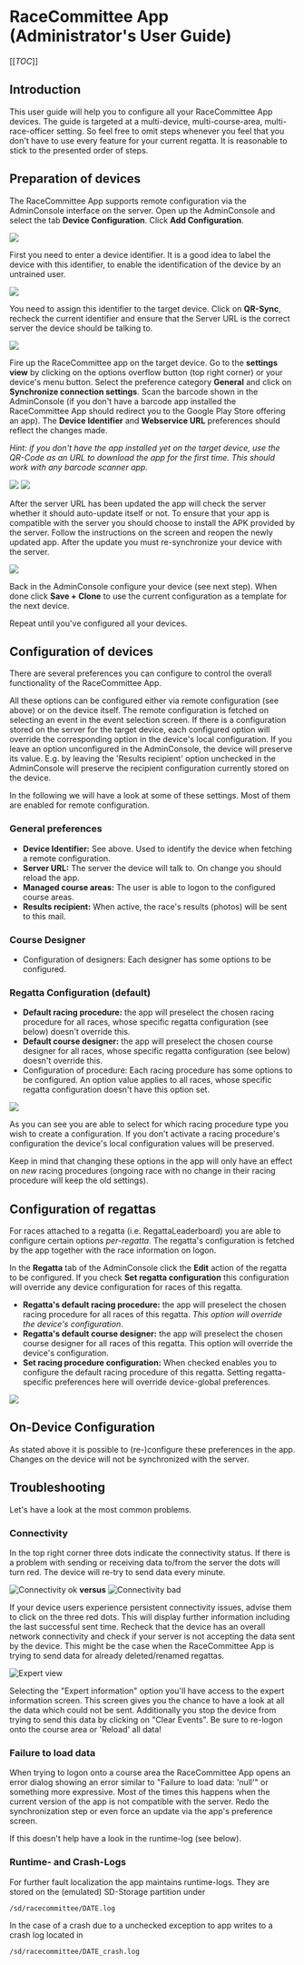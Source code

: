 # RaceCommittee App (Administrator's User Guide)

[[_TOC_]]

## Introduction

This user guide will help you to configure all your RaceCommittee App devices. The guide is targeted at a multi-device, multi-course-area, multi-race-officer setting. So feel free to omit steps whenever you feel that you don't have to use every feature for your current regatta. It is reasonable to stick to the presented order of steps.

## Preparation of devices

The RaceCommittee App supports remote configuration via the AdminConsole interface on the server. Open up the AdminConsole and select the tab **Device Configuration**. Click **Add Configuration**.

<img src="/wiki/images/rcapp/admin_config_step_1.png" />

First you need to enter a device identifier. It is a good idea to label the device with this identifier, to enable the identification of the device by an untrained user.

<img src="/wiki/images/rcapp/admin_config_step_2.png" />

You need to assign this identifier to the target device. Click on **QR-Sync**, recheck the current identifier and ensure that the Server URL is the correct server the device should be talking to.

<img src="/wiki/images/rcapp/admin_config_step_3.png" />

Fire up the RaceCommittee app on the target device. Go to the **settings view** by clicking on the options overflow button (top right corner) or your device's menu button. Select the preference category **General** and click on **Synchronize connection settings**. Scan the barcode shown in the AdminConsole (if you don't have a barcode app installed the RaceCommittee App should redirect you to the Google Play Store offering an app). The **Device Identifier** and **Webservice URL** preferences should reflect the changes made.

_Hint: if you don't have the app installed yet on the target device, use the QR-Code as an URL to download the app for the first time. This should work with any barcode scanner app._

<img src="/wiki/images/rcapp/admin_config_step_3a.png" /> <img src="/wiki/images/rcapp/admin_config_step_3b.png" />

After the server URL has been updated the app will check the server whether it should auto-update itself or not. To ensure that your app is compatible with the server you should choose to install the APK provided by the server. Follow the instructions on the screen and reopen the newly updated app. After the update you must re-synchronize your device with the server.

<img src="/wiki/images/rcapp/admin_config_step_4.png" />

Back in the AdminConsole configure your device (see next step). When done click **Save + Clone** to use the current configuration as a template for the next device.

Repeat until you've configured all your devices.

## Configuration of devices

There are several preferences you can configure to control the overall functionality of the RaceCommittee App. 

All these options can be configured either via remote configuration (see above) or on the device itself. The remote configuration is fetched on selecting an event in the event selection screen. If there is a configuration stored on the server for the target device, each configured option will override the corresponding option in the device's local configuration. If you leave an option unconfigured in the AdminConsole, the device will preserve its value. E.g. by leaving the 'Results recipient' option unchecked in the AdminConsole will preserve the recipient configuration currently stored on the device.

In the following we will have a look at some of these settings. Most of them are enabled for remote configuration.

### General preferences

* **Device Identifier:** See above. Used to identify the device when fetching a remote configuration.
* **Server URL:** The server the device will talk to. On change you should reload the app.
* **Managed course areas:** The user is able to logon to the configured course areas.
* **Results recipient:** When active, the race's results (photos) will be sent to this mail.

### Course Designer

* Configuration of designers: Each designer has some options to be configured.

### Regatta Configuration (default)

* **Default racing procedure:** the app will preselect the chosen racing procedure for all races, whose specific regatta configuration (see below) doesn't override this.
* **Default course designer:** the app will preselect the chosen course designer for all races, whose specific regatta configuration (see below) doesn't override this.
* Configuration of procedure: Each racing procedure has some options to be configured. An option value applies to all races, whose specific regatta configuration doesn't have this option set. 

<img src="/wiki/images/rcapp/admin_config_regatta_configuration.png" />

As you can see you are able to select for which racing procedure type you wish to create a configuration. If you don't activate a racing procedure's configuration the device's local configuration values will be preserved.

Keep in mind that changing these options in the app will only have an effect on _new_ racing procedures (ongoing race with no change in their racing procedure will keep the old settings).

## Configuration of regattas

For races attached to a regatta (i.e. RegattaLeaderboard) you are able to configure certain options _per-regatta_. The regatta's configuration is fetched by the app together with the race information on logon.

In the **Regatta** tab of the AdminConsole click the **Edit** action of the regatta to be configured. If you check **Set regatta configuration** this configuration will override any device configuration for races of this regatta.

* **Regatta's default racing procedure:** the app will preselect the chosen racing procedure for all races of this regatta. _This option will override the device's configuration_.
* **Regatta's default course designer:** the app will preselect the chosen course designer for all races of this regatta. This option will override the device's configuration.
* **Set racing procedure configuration:** When checked enables you to configure the default racing procedure of this regatta. Setting regatta-specific preferences here will override device-global preferences.

<img src="/wiki/images/rcapp/admin_config_edit_regatta.png" />

## On-Device Configuration

As stated above it is possible to (re-)configure these preferences in the app. Changes on the device will not be synchronized with the server.

## Troubleshooting

Let's have a look at the most common problems.

### Connectivity

In the top right corner three dots indicate the connectivity status. If there is a problem with sending or receiving data to/from the server the dots will turn red. The device will re-try to send data every minute.

![Connectivity ok](images/rcapp/app_conn_ok.jpg) **versus** ![Connectivity bad](images/rcapp/app_conn_bad.jpg)

If your device users experience persistent connectivity issues, advise them to click on the three red dots. This will display further information including the last successful sent time. Recheck that the device has an overall network connectivity and check if your server is not accepting the data sent by the device. This might be the case when the RaceCommittee App is trying to send data for already deleted/renamed regattas.

![Expert view](images/rcapp/app_expert.jpg)

Selecting the "Expert information" option you'll have access to the expert information screen. This screen gives you the chance to have a look at all the data which could not be sent. Additionally you stop the device from trying to send this data by clicking on "Clear Events". Be sure to re-logon onto the course area or 'Reload' all data!

### Failure to load data

When trying to logon onto a course area the RaceCommittee App opens an error dialog showing an error similar to "Failure to load data: 'null'" or something more expressive. Most of the times this happens when the current version of the app is not compatible with the server. Redo the synchronization step or even force an update via the app's preference screen.

If this doesn't help have a look in the runtime-log (see below).

### Runtime- and Crash-Logs

For further fault localization the app maintains runtime-logs. They are stored on the (emulated) SD-Storage partition under

    /sd/racecommittee/DATE.log

In the case of a crash due to a unchecked exception to app writes to a crash log located in

    /sd/racecommittee/DATE_crash.log